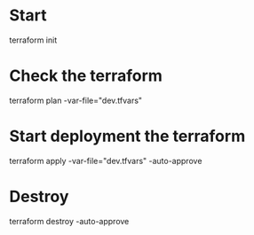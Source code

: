 # Start
terraform init
# Check the terraform
terraform plan -var-file="dev.tfvars"
# Start deployment the terraform
terraform apply -var-file="dev.tfvars" -auto-approve
# Destroy
terraform destroy -auto-approve

####
